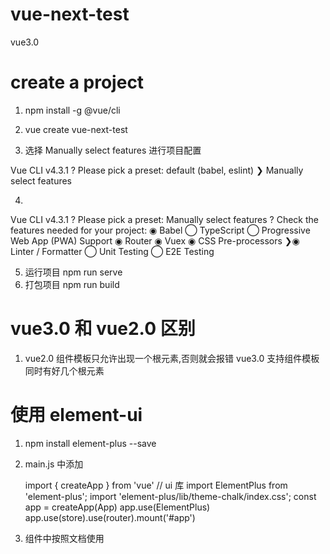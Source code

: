 # vue-next-test

vue3.0

# create a project

1. npm install -g @vue/cli

2. vue create vue-next-test

3. 选择 Manually select features 进行项目配置

Vue CLI v4.3.1
? Please pick a preset:
default (babel, eslint)
❯ Manually select features

4.
Vue CLI v4.3.1
? Please pick a preset: Manually select features
? Check the features needed for your project:
◉ Babel
◯ TypeScript
◯ Progressive Web App (PWA) Support
◉ Router
◉ Vuex
◉ CSS Pre-processors
❯◉ Linter / Formatter
◯ Unit Testing
◯ E2E Testing

5. 运行项目 npm run serve
6. 打包项目 npm run build

# vue3.0 和 vue2.0 区别

1. vue2.0 组件模板只允许出现一个根元素,否则就会报错 vue3.0 支持组件模板同时有好几个根元素
   <template>
     <div class="test_content1">
       <h3>还好，头发都还在的</h3>
       <p>youyou</p>
     </div>
     <div class="test_content2">
       <h3>还好，头发都还在的</h3>
       <p>youyou</p>
     </div>
   </template>

# 使用 element-ui

1. npm install element-plus --save
2. main.js 中添加

   import { createApp } from 'vue'
   // ui 库
   import ElementPlus from 'element-plus';
   import 'element-plus/lib/theme-chalk/index.css';
   const app = createApp(App)
   app.use(ElementPlus)
   app.use(store).use(router).mount('#app')

3. 组件中按照文档使用
